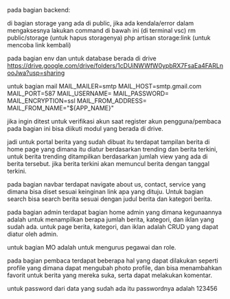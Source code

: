 pada bagian backend: 

di bagian storage yang ada di public, jika ada kendala/error dalam mengaksesnya lakukan command di bawah ini (di terminal vsc)
rm public/storage (untuk hapus storagenya)
php artisan storage:link (untuk mencoba link kembali)

pada bagian env dan untuk database berada di drive
https://drive.google.com/drive/folders/1cDUiNWWfW0ypbRX7FsaEa4FARLnooJwa?usp=sharing 

untuk bagian mail 
MAIL_MAILER=smtp
MAIL_HOST=smtp.gmail.com
MAIL_PORT=587
MAIL_USERNAME=
MAIL_PASSWORD=
MAIL_ENCRYPTION=ssl
MAIL_FROM_ADDRESS=
MAIL_FROM_NAME="${APP_NAME}"

jika ingin ditest untuk verifikasi akun saat register akun pengguna/pembaca pada bagian ini bisa diikuti modul yang berada di drive.

jadi untuk portal berita yang sudah dibuat itu terdapat tampilan berita di home page yang dimana itu diatur berdasarkan trending dan berita terkini, untuk berita trending ditampilkan berdasarkan jumlah view yang ada di berita tersebut. jika berita terkini akan memuncul berita dengan tanggal terkini.

pada bagian navbar terdapat navigate about us, contact, service yang dimana bisa diset sesuai keinginan link apa yang dituju. Untuk bagian search bisa search berita sesuai dengan judul berita dan kategori berita.

pada bagian admin terdapat bagian home admin yang dimana kegunaannya adalah untuk menampilkan berapa jumlah berita, kategori, dan iklan yang sudah ada. untuk page berita, kategori, dan iklan adalah CRUD yang dapat diatur oleh admin.

untuk bagian MO adalah untuk mengurus pegawai dan role.

pada bagian pembaca terdapat beberapa hal yang dapat dilakukan seperti profile yang dimana dapat mengubah photo profile, dan bisa menambahkan favorit untuk berita yang mereka suka, serta dapat melakukan komentar.

untuk password dari data yang sudah ada itu passwordnya adalah 123456



